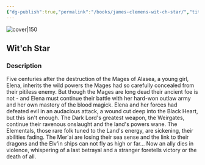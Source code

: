 ```yaml
---
{"dg-publish":true,"permalink":"/books/james-clemens-wit-ch-star/","title":"Wit'ch Star","tags":["Fantasy"]}
---
```




![cover|150](http://books.google.com/books/content?id=E8DzRhkp4YIC&printsec=frontcover&img=1&zoom=1&edge=curl&source=gbs_api)

## Wit'ch Star

### Description

Five centuries after the destruction of the Mages of Alasea, a young girl, Elena, inherits the wild powers the Mages had so carefully concealed from their pitiless enemy. But though the Mages are long dead their ancient foe is not - and Elena must continue their battle with her hard-won outlaw army and her own mastery of the blood magick. Elena and her forces had defeated evil in an audacious attack, a wound cut deep into the Black Heart, but this isn't enough. The Dark Lord's greatest weapon, the Weirgates, continue their ravenous onslaught and the land's powers wane. The Elementals, those rare folk tuned to the Land's energy, are sickening, their abilities fading. The Mer'ai are losing their sea sense and the link to their dragons and the Elv'in ships can not fly as high or far... Now an ally dies in violence, whispering of a last betrayal and a stranger foretells victory or the death of all.
```